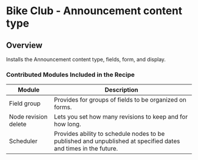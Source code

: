 # Bike Club - Announcement content type

## Overview

Installs the Announcement content type, fields, form, and display.
 
### Contributed Modules Included in the Recipe

Module 				  | Description
----------------------|------------
Field group			  | Provides for groups of fields to be organized on forms.
Node revision delete  | Lets you set how many revisions to keep and for how long.
Scheduler			  | Provides ability to schedule nodes to be published and unpublished at specified dates and times in the future.
